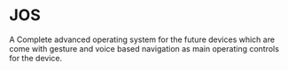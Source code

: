 # JOS
A Complete advanced operating system for the future devices which are come with gesture and voice based navigation as main operating controls for the device.
